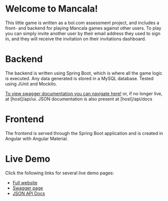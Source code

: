 # Welcome to Mancala!

This little game is written as a bol.com assessment project, and includes a front- and backend for playing Mancala games against other users. To play you can simply invite another user by their email address they used to sign in, and they will receive the invitation on their invitations dashboard.


# Backend

The backend is written using Spring Boot, which is where all the game logic is executed. Any data generated is stored in a MySQL database. Tested using JUnit and Mockito.

[To view swagger documentation you can navigate here!](http://195.201.142.32.nip.io:5000/api/swagger-ui/index.html) or, if no longer live, at [host]/api/ui. 
JSON documentation is also present at [host]/api/docs

# Frontend

The frontend is served through the Spring Boot application and is created in Angular with Angular Material.

# Live Demo
Click the following links for several live demo pages:

 - [Full website](http://195.201.142.32.nip.io:5000/)
 - [Swagger page](http://195.201.142.32.nip.io:5000/api/ui)
 - [JSON API Docs](http://195.201.142.32.nip.io:5000/api/docs)
